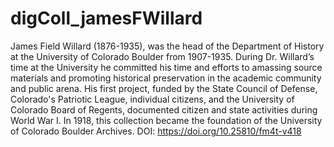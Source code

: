 # digColl_jamesFWillard
James Field Willard (1876-1935), was the head of the Department of History at the University of Colorado Boulder from 1907-1935. During Dr. Willard’s time at the University he committed his time and efforts to amassing source materials and promoting historical preservation in the academic community and public arena. His first project, funded by the State Council of Defense, Colorado's Patriotic League, individual citizens, and the University of Colorado Board of Regents, documented citizen and state activities during World War I. In 1918, this collection became the foundation of the University of Colorado Boulder Archives. DOI: https://doi.org/10.25810/fm4t-v418
